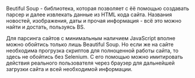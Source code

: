 Beutiful Soup - библиотека, которая позволяет c ёё помощью создавать парсер и далее извлекать данные из HTML кода сайта.
Названия новостей, изображения, даты и прочая информация - всё это можно найти и достать, пользуясь BS.

Для парсинга сайтов с минимальным наличием JavaScript вполне можно обойтись только лишь Beautiful Soup.
Но если же на сайте необходима прогрузка скриптов для полноценной работы сайта, то здесь не обойтись без Selenium.
С его помощью можно имитировать действия реального пользователя через браузер для дальнейшей загрузки сайта и всей необходимой информации. 
